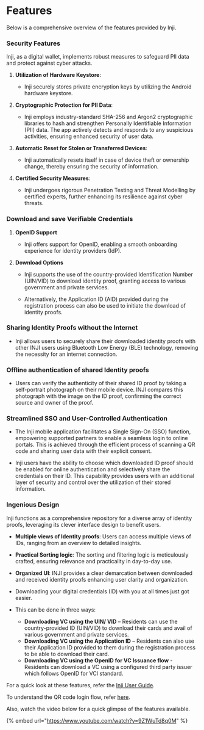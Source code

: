 # Features

Below is a comprehensive overview of the features provided by Inji.

### Security Features

Inji, as a digital wallet, implements robust measures to safeguard PII data and protect against cyber attacks.

1. **Utilization of Hardware Keystore**:
   
   * Inji securely stores private encryption keys by utilizing the Android hardware keystore.

2. **Cryptographic Protection for PII Data**:
   
   * Inji employs industry-standard SHA-256 and Argon2 cryptographic libraries to hash and strengthen Personally Identifiable Information (PII) data. The app actively detects and responds to any suspicious activities, ensuring enhanced security of user data.

3. **Automatic Reset for Stolen or Transferred Devices**:

   * Inji automatically resets itself in case of device theft or ownership change, thereby ensuring the security of information.

4. **Certified Security Measures**:
   
   * Inji undergoes rigorous Penetration Testing and Threat Modelling by certified experts, further enhancing its resilience against cyber threats.
  

### Download and save Verifiable Credentials

1. **OpenID Support**

   * Inji offers support for OpenID, enabling a smooth onboarding experience for identity providers (IdP).

2. **Download Options**

   * Inji supports the use of the country-provided Identification Number (UIN/VID) to download identity proof, granting access to various government and private services.

   * Alternatively, the Application ID (AID) provided during the registration process can also be used to initiate the download of identity proofs.


### Sharing Identity Proofs without the Internet

* Inji allows users to securely share their downloaded identity proofs with other INJI users using Bluetooth Low Energy (BLE) technology, removing the necessity for an internet connection.

### Offline authentication of shared Identity proofs

* Users can verify the authenticity of their shared ID proof by taking a self-portrait photograph on their mobile device. INJI compares this photograph with the image on the ID proof, confirming the correct source and owner of the proof.

### Streamlined SSO and User-Controlled Authentication

* The Inji mobile application facilitates a Single Sign-On (SSO) function, empowering supported partners to enable a seamless login to online portals. This is achieved through the efficient process of scanning a QR code and sharing user data with their explicit consent.

* Inji users have the ability to choose which downloaded ID proof should be enabled for online authentication and selectively share the credentials on their ID. This capability provides users with an additional layer of security and control over the utilization of their stored information.

### Ingenious Design

Inji functions as a comprehensive repository for a diverse array of identity proofs, leveraging its clever interface design to benefit users.

* **Multiple views of Identity proofs**: Users can access multiple views of IDs, ranging from an overview to detailed insights.

* **Practical Sorting logic**: The sorting and filtering logic is meticulously crafted, ensuring relevance and practicality in day-to-day use.

* **Organized UI**: INJI provides a clear demarcation between downloaded and received identity proofs enhancing user clarity and organization.


* Downloading your digital credentials (ID) with you at all times just got easier.
* This can be done in three ways:
  * **Downloading VC using the UIN/ VID** – Residents can use the country-provided ID (UIN/VID) to download their cards and avail of various government and private services.
  * **Downloading VC using the Application ID** – Residents can also use their Application ID provided to them during the registration process to be able to download their card.
  * **Downloading VC using the OpenID for VC Issuance flow** - Residents can download a VC using a configured third party issuer which follows OpenID for VCI standard.



For a quick look at these features, refer the [Inji User Guide](https://docs.mosip.io/1.2.0/modules/inji-user-guide).

To understand the QR code login flow, refer [here](https://docs.esignet.io/esignet-end-user-guide/login-flow-qr-code).

Also, watch the video below for a quick glimpse of the features available.

{% embed url="https://www.youtube.com/watch?v=9Z1WuTd8q0M" %}
